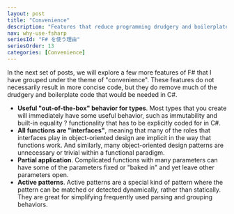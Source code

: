 ```yaml
---
layout: post
title: "Convenience"
description: "Features that reduce programming drudgery and boilerplate code"
nav: why-use-fsharp
seriesId: "F# を使う理由"
seriesOrder: 13
categories: [Convenience]
---
```


In the next set of posts, we will explore a few more features of F# that I have grouped under the theme of "convenience".  These features do not necessarily result in more concise code, but they do remove much of the drudgery and boilerplate code that would be needed in C#.

* **Useful "out-of-the-box" behavior for types**. Most types that you create will immediately have some useful behavior, such as immutability and built-in equality ? functionality that has to be explicitly coded for in C#.
* **All functions are "interfaces"**, meaning that many of the roles that interfaces play in object-oriented design are implicit in the way that functions work.  And similarly, many object-oriented design patterns are unnecessary or trivial within a functional paradigm.
* **Partial application**. Complicated functions with many parameters can have some of the parameters fixed or "baked in" and yet leave other parameters open.
* **Active patterns**. Active patterns are a special kind of pattern where the pattern can be matched or detected dynamically, rather than statically.  They are great for simplifying frequently used parsing and grouping behaviors.
